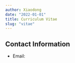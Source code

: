 ```yaml
---
author: Xiaodong
date: "2022-01-01"
title: Curriculum Vitae
slug: "vitae"
---
```


## Contact Information

- Email: 
